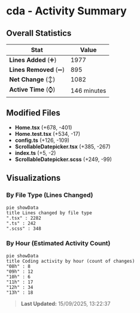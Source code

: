 # cda - Activity Summary 

## Overall Statistics

| Stat                   | Value                                                             |
| ---------------------- | ----------------------------------------------------------------- |
| **Lines Added** (➕)   | 1977                                          |
| **Lines Removed** (➖) | 895                                        |
| **Net Change** (↕)    | 1082                |
| **Active Time** (⌚)   | 146 minutes |


## Modified Files
- **Home.tsx** (+678, -401)
- **Home.test.tsx** (+534, -17)
- **config.ts** (+126, -109)
- **ScrollableDatepicker.tsx** (+385, -267)
- **index.ts** (+5, -2)
- **ScrollableDatepicker.scss** (+249, -99)

## Visualizations

### By File Type (Lines Changed)

```mermaid
pie showData
title Lines changed by file type
".tsx" : 2282
".ts" : 242
".scss" : 348
```

### By Hour (Estimated Activity Count)

```mermaid
pie showData
title Coding activity by hour (count of changes)
"08h" : 8
"09h" : 12
"10h" : 6
"11h" : 17
"12h" : 34
"13h" : 18
```


> **Last Updated:** 15/09/2025, 13:22:37